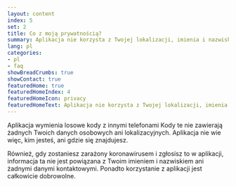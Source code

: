 ```yaml
---
layout: content
index: 5
set: 2
title: Co z moją prywatnością?
summary: Aplikacja nie korzysta z Twojej lokalizacji, imienia i nazwiska, adresu e-mail, numeru telefonu, czy innych danych kontaktowych.
lang: pl
categories:
- pl
- faq
showBreadCrumbs: true
showContact: true
featuredHome: true
featuredHomeIndex: 4
featuredHomeIcon: privacy
featuredHomeText: Aplikacja nie korzysta z Twojej lokalizacji, imienia i nazwiska, adresu e-mail, numeru telefonu, czy innych danych kontaktowych.
---
```


Aplikacja wymienia losowe kody z innymi telefonami Kody te nie zawierają żadnych Twoich danych osobowych ani lokalizacyjnych. Aplikacja nie wie więc, kim jesteś, ani gdzie się znajdujesz.

Również, gdy zostaniesz zarażony koronawirusem i zgłosisz to w aplikacji, informacja ta nie jest powiązana z Twoim imieniem i nazwiskiem ani żadnymi danymi kontaktowymi. Ponadto korzystanie z aplikacji jest całkowicie dobrowolne.
